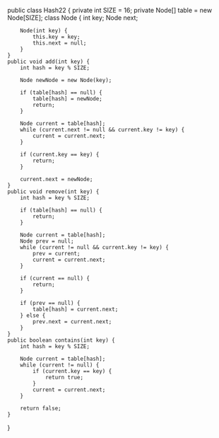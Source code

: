 public class Hash22 { 
    private int SIZE = 16; 
    private Node[] table = new Node[SIZE]; 
    class Node { 
        int key; 
        Node next; 
 
        Node(int key) { 
            this.key = key; 
            this.next = null; 
        } 
    } 
    public void add(int key) { 
        int hash = key % SIZE; 
 
        Node newNode = new Node(key); 
 
        if (table[hash] == null) { 
            table[hash] = newNode; 
            return; 
        } 
 
        Node current = table[hash]; 
        while (current.next != null && current.key != key) { 
            current = current.next; 
        } 
 
        if (current.key == key) { 
            return; 
        } 
 
        current.next = newNode; 
    } 
    public void remove(int key) { 
        int hash = key % SIZE; 
 
        if (table[hash] == null) { 
            return; 
        } 
 
        Node current = table[hash]; 
        Node prev = null; 
        while (current != null && current.key != key) { 
            prev = current; 
            current = current.next; 
        } 
 
        if (current == null) { 
            return; 
        } 
 
        if (prev == null) { 
            table[hash] = current.next; 
        } else { 
            prev.next = current.next; 
        } 
    } 
    public boolean contains(int key) { 
        int hash = key % SIZE; 
 
        Node current = table[hash]; 
        while (current != null) { 
            if (current.key == key) { 
                return true; 
            } 
            current = current.next; 
        } 
 
        return false; 
    } 
} 

 
